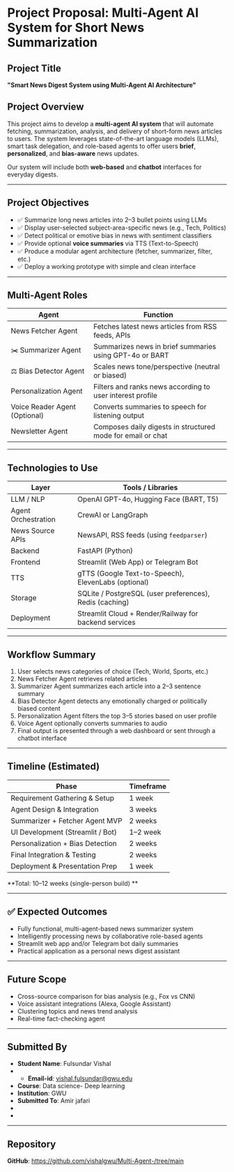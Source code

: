 # Project Proposal: Multi-Agent AI System for Short News Summarization

## Project Title
**"Smart News Digest System using Multi-Agent AI Architecture"**

##  Project Overview

This project aims to develop a **multi-agent AI system** that will automate fetching, summarization, analysis, and delivery of short-form news articles to users. The system leverages state-of-the-art language models (LLMs), smart task delegation, and role-based agents to offer users **brief**, **personalized**, and **bias-aware** news updates.

Our system will include both **web-based** and **chatbot** interfaces for everyday digests.

---

## Project Objectives

- ✅ Summarize long news articles into 2–3 bullet points using LLMs
- ✅ Display user-selected subject-area-specific news (e.g., Tech, Politics)
- ✅ Detect political or emotive bias in news with sentiment classifiers
- ✅ Provide optional **voice summaries** via TTS (Text-to-Speech)
- ✅ Produce a modular agent architecture (fetcher, summarizer, filter, etc.)
- ✅ Deploy a working prototype with simple and clean interface

---

##  Multi-Agent Roles

| Agent | Function |
|-------|----------|
|  News Fetcher Agent | Fetches latest news articles from RSS feeds, APIs |
| ✂️ Summarizer Agent | Summarizes news in brief summaries using GPT-4o or BART |
| ⚖️ Bias Detector Agent | Scales news tone/perspective (neutral or biased) |
|  Personalization Agent | Filters and ranks news according to user interest profile
| Voice Reader Agent (Optional) | Converts summaries to speech for listening output |
|  Newsletter Agent | Composes daily digests in structured mode for email or chat

---

##  Technologies to Use

| Layer | Tools / Libraries |
|-------|--------------------|
| LLM / NLP | OpenAI GPT-4o, Hugging Face (BART, T5) |
| Agent Orchestration | CrewAI or LangGraph |
| News Source APIs | NewsAPI, RSS feeds (using `feedparser`) |
| Backend | FastAPI (Python) |
| Frontend | Streamlit (Web App) or Telegram Bot |
| TTS | gTTS (Google Text-to-Speech), ElevenLabs (optional) |
| Storage | SQLite / PostgreSQL (user preferences), Redis (caching) |
| Deployment | Streamlit Cloud + Render/Railway for backend services

---

## Workflow Summary

1. User selects news categories of choice (Tech, World, Sports, etc.)
2. News Fetcher Agent retrieves related articles
3. Summarizer Agent summarizes each article into a 2–3 sentence summary
4. Bias Detector Agent detects any emotionally charged or politically biased content
5. Personalization Agent filters the top 3–5 stories based on user profile
6. Voice Agent optionally converts summaries to audio
7. Final output is presented through a web dashboard or sent through a chatbot interface

---


##  Timeline (Estimated)

| Phase | Timeframe |
|-------|-----------|
| Requirement Gathering & Setup | 1 week |
| Agent Design & Integration | 3 weeks |
| Summarizer + Fetcher Agent MVP | 2 weeks |
| UI Development (Streamlit / Bot) | 1–2 week |
| Personalization + Bias Detection | 2 weeks |
| Final Integration & Testing | 2 weeks |
| Deployment & Presentation Prep | 1 week |

**Total: 10–12 weeks (single-person build) **

---

## ✅ Expected Outcomes

- Fully functional, multi-agent-based news summarizer system
- Intelligently processing news by collaborative role-based agents
- Streamlit web app and/or Telegram bot daily summaries
- Practical application as a personal news digest assistant

---

##  Future Scope

- Cross-source comparison for bias analysis (e.g., Fox vs CNN)
- Voice assistant integrations (Alexa, Google Assistant)
- Clustering topics and news trend analysis
- Real-time fact-checking agent

---

## Submitted By

- **Student Name**: Fulsundar Vishal
- - **Email-id**: vishal.fulsundar@gwu.edu
- **Course**: Data science- Deep learning
- **Institution**: GWU
- **Submitted To**: Amir jafari
- 
- 

---

## Repository 
**GitHub**: https://github.com/vishalgwu/Multi-Agent-/tree/main

